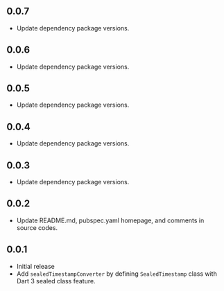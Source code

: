 ## 0.0.7

* Update dependency package versions.

## 0.0.6

* Update dependency package versions.

## 0.0.5

* Update dependency package versions.

## 0.0.4

* Update dependency package versions.

## 0.0.3

* Update dependency package versions.

## 0.0.2

* Update README.md, pubspec.yaml homepage, and comments in source codes.

## 0.0.1

* Initial release
* Add `sealedTimestampConverter` by defining `SealedTimestamp` class with Dart 3 sealed class feature.

